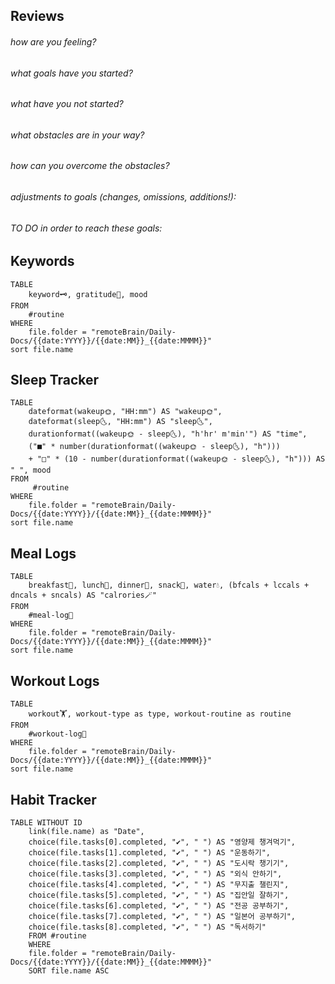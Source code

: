 ## Reviews
###### how are you feeling?

###### what goals have you started?

###### what have you not started?

###### what obstacles are in your way?

###### how can you overcome the obstacles?

###### adjustments to goals (changes, omissions, additions!):

###### TO DO in order to reach these goals:



## Keywords
```dataview
TABLE 
	keyword🗝️, gratitude🙏, mood
FROM 
	#routine 
WHERE 
	file.folder = "remoteBrain/Daily-Docs/{{date:YYYY}}/{{date:MM}}_{{date:MMMM}}"
sort file.name	
```



## Sleep Tracker
```dataview
TABLE
	dateformat(wakeup🌞, "HH:mm") AS "wakeup🌞", 
	dateformat(sleep🌜, "HH:mm") AS "sleep🌜", 
	durationformat((wakeup🌞 - sleep🌜), "h'hr' m'min'") AS "time",
	("■" * number(durationformat((wakeup🌞 - sleep🌜), "h"))) 
	+ "□" * (10 - number(durationformat((wakeup🌞 - sleep🌜), "h"))) AS " ", mood
FROM 
	 #routine 
WHERE 
	file.folder = "remoteBrain/Daily-Docs/{{date:YYYY}}/{{date:MM}}_{{date:MMMM}}"
sort file.name
```



## Meal Logs
```dataview
TABLE 
	breakfast🍳, lunch🍚, dinner🥗, snack🍬, water💧, (bfcals + lccals + dncals + sncals) AS "calrories🪄"
FROM 
	#meal-log📝 
WHERE 
	file.folder = "remoteBrain/Daily-Docs/{{date:YYYY}}/{{date:MM}}_{{date:MMMM}}"
sort file.name	
```


## Workout Logs
```dataview
TABLE 
	workout🏋️, workout-type as type, workout-routine as routine 
FROM 
	#workout-log💪 
WHERE 
	file.folder = "remoteBrain/Daily-Docs/{{date:YYYY}}/{{date:MM}}_{{date:MMMM}}"
sort file.name
```


## Habit Tracker 
```dataview
TABLE WITHOUT ID
	link(file.name) as "Date",
	choice(file.tasks[0].completed, "✔️", " ") AS "영양제 챙겨먹기",
	choice(file.tasks[1].completed, "✔️", " ") AS "운동하기",
	choice(file.tasks[2].completed, "✔️", " ") AS "도시락 챙기기",
	choice(file.tasks[3].completed, "✔️", " ") AS "외식 안하기",
	choice(file.tasks[4].completed, "✔️", " ") AS "무지출 챌린지",
	choice(file.tasks[5].completed, "✔️", " ") AS "집안일 잘하기",
	choice(file.tasks[6].completed, "✔️", " ") AS "전공 공부하기",
	choice(file.tasks[7].completed, "✔️", " ") AS "일본어 공부하기",
	choice(file.tasks[8].completed, "✔️", " ") AS "독서하기"
	FROM #routine 
	WHERE
	file.folder = "remoteBrain/Daily-Docs/{{date:YYYY}}/{{date:MM}}_{{date:MMMM}}"
	SORT file.name ASC
```
